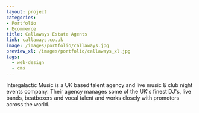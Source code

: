 ```yaml
---
layout: project
categories:
- Portfolio
- Ecommerce
title: Callaways Estate Agents
link: callaways.co.uk
image: /images/portfolio/callaways.jpg
preview_xl: /images/portfolio/callaways_xl.jpg
tags:
  - web-design
  - cms
---
```


Intergalactic Music is a UK based talent agency and live music & club night events company. Their agency manages some of the UK's finest DJ's, live bands, beatboxers and vocal talent and works closely with promoters across the world.

